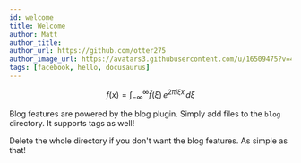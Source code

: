 ```yaml
---
id: welcome
title: Welcome
author: Matt
author_title: 
author_url: https://github.com/otter275
author_image_url: https://avatars3.githubusercontent.com/u/16509475?v=4
tags: [facebook, hello, docusaurus]
---
```

<link rel="stylesheet" href="https://cdn.jsdelivr.net/npm/katex@0.11.1/dist/katex.min.css" />

$$
f(x) = \int_{-\infty}^\infty\hat f(\xi)\,e^{2 \pi i \xi x}\,d\xi
$$


Blog features are powered by the blog plugin. Simply add files to the `blog` directory. It supports tags as well!

Delete the whole directory if you don't want the blog features. As simple as that!
